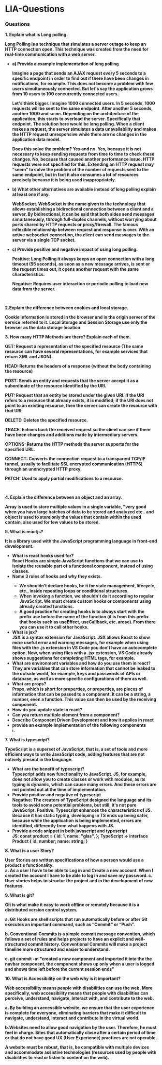 # LIA-Questions

### Questions

<p><strong> 1. Explain what is Long polling.<strong></p>
<p>Long Polling is a technique that simulates a server outage to keep an HTTP connection open. This technique was created from the need for real-time communication with a web server.</p>

<ul>
  <li> a) Provide a example implementation of long polling</li>
  <p> Imagine a page that sends an AJAX request every 5 seconds to a specific endpoint in order to find out if there have been changes in notifications, for example. This does not become a problem with few users simultaneously connected. But let's say the application grows from 10 users to 100 concurrently connected users.

Let's think bigger. Imagine 1000 connected users. In 5 seconds, 1000 requests will be sent to the same endpoint. After another 5 seconds, another 1000 and so on. Depending on the architecture of the application, this starts to overload the server. Specifically that endpoint. The solution here would be long polling. When a client makes a request, the server simulates a data unavailability and makes the HTTP request unresponsive while there are no changes in the application data model.

Does this solve the problem? Yes and no. Yes, because it is not necessary to keep sending requests from time to time to check these changes. No, because that caused another performance issue. HTTP requests were not specified for this. Extending an HTTP request may "seem" to solve the problem of the number of requests sent to the same endpoint, but in fact it also consumes a lot of resources precisely because it is being used inappropriately.</p>
  <li> b) What other alternatives are available instead of long polling explain at least one if any.</li>
  <p>WebSocket. WebSocket is the name given to the technology that allows establishing a bidirectional connection between a client and a server. By bidirectional, it can be said that both sides send messages simultaneously, through full-duplex channels, without worrying about ports shared by HTTP requests or proxy/firewall.
The famous inflexible relationship between request and response is over. With an active websocket connection, the client can send messages to the server via a single TCP socket.</p>
  <li> c) Provide positive and negative impact of using long polling.</li>
  <p>Positive: Long Polling it always keeps an open connection with a long timeout (55 seconds), as soon as a new message arrives, is sent or the request times out, it opens another request with the same characteristics.
  <p>Negative: Requires user interaction or periodic polling to load new data from the server.</p>
  </p>
</ul>
<br>
<p> 2.Explain the difference between cookies and local storage.</p>
Cookie information is stored in the browser and in the origin server of the service referred to it. Local Storage and Session Storage use only the browser as the data storage location.
<p>3. How many HTTP Methods are there? Explain each of them.</p>
<p>GET: Request a representation of the specified resource (The same resource can have several representations, for example services that return XML and JSON).</p>
<p>HEAD: Returns the headers of a response (without the body containing the resource)</p>
<p>POST: Sends an entity and requests that the server accept it as a subordinate of the resource identified by the URI.</p>
<p>PUT: Request that an entity be stored under the given URI. If the URI refers to a resource that already exists, it is modified; if the URI does not point to an existing resource, then the server can create the resource with that URI.</p>
<p>DELETE: Deletes the specified resource.</p>
<p>TRACE: Echoes back the received request so the client can see if there have been changes and additions made by intermediary servers.</p>
<p>OPTIONS: Returns the HTTP methods the server supports for the specified URL.</p>
<p>CONNECT: Converts the connection request to a transparent TCP/IP tunnel, usually to facilitate SSL encrypted communication (HTTPS) through an unencrypted HTTP proxy.</p>
<p>PATCH: Used to apply partial modifications to a resource.</p>
<br>
<p> 4. Explain the difference between an object and an array.</p>
Array is used to store multiple values in a single variable, "very good when you have large batches of data to be stored and analyzed etc.. and object is used to store only the values that contain within the used contain, also used for few values to be stored.</p>

<p>5. What is reactjs? </p>
It is a library used with the JavaScript programming language in front-end development.

<ul>
  <li>What is react hooks used for?</li>
  React Hooks are simple JavaScript functions that we can use to isolate the reusable part of a functional component, instead of using classes.
  <li>Name 3 rules of hooks and why they exists.</li>
    <ul>
       <li>We shouldn't declare hooks, be it for state management, lifecycle, etc., inside repeating loops or conditional structures.</li> 
       <li> When invoking a function, we shouldn't do it according to regular JavaScript. We must create custom hooks or components using already created functions.</li>
       <li> A good practice for creating hooks is to always start with the prefix use before the name of the function (it is from this prefix that hooks such as useEffect, useCallback, etc. arose). From there you can use it to call other hooks.</li>
    </ul>
  <li>What is jsx?</li> JSX is a syntax extension for JavaScript. JSX allows React to show more useful error and warning messages, for example when using files with the .js extension in VS Code you don't have an autocomplete option. Now, when using files with a .jsx extension, VS Code already shows suggestions for completing HTML tags, for example.
  <li>What are environment variables and how do you use them in react?</li>
  They are variables that can store information that cannot be leaked to the outside world, for example, keys and passwords of APIs or database, as well as more specific configurations of them as well.
  <li>What are props?</li>
 Props, which is short for properties, or properties, are pieces of information that can be passed to a component. It can be a string, a number, even a function. This value can then be used by the receiving component.
 <li>How do you update state in react?</li>
 <li>Can you return multiple element from a component?</li>
 <li>Describe Component Driven Development and how it applies in react</li>
 <li>provide an example implementation of the following components</li>
  i.
</ul> 

<p>7. What is typescript?</p>
TypeScript is a superset of JavaScript, that is, a set of tools and more efficient ways to write JavaScript code, adding features that are not natively present in the language.
<ul>
  <li>What are the benefit of typescript?</li>
  Typescript adds new functionality to JavaScript. JS, for example, does not allow you to create classes or work with modules, as its typing is dynamic, which can cause many errors. And these errors are not pointed out at the time of implementation.
  <li>Provide positive and negative of typescript</li>
  Negative: The creators of TypeScript designed the language and its tools to avoid some potential problems, but still, it's not pure JavaScript.
  Positive: Typescript enhances the characteristics of JS. Because it has static typing, developing in TS ends up being safer, because while the application is being implemented, errors are identified, differently from what happens with JS.
  <li>Provide a code snippet in both javascript and typescript</li>
  JS: const product = {
  id:  1,
  name:  "glas",
};
  TypeScript -> interface Product {
  id: number;
  name: string;  
}
</ul>

<p> 8. What is a user Story?</p>
User Stories are written specifications of how a person would use a product's functionality. <br>
a. As a user I have to be able to Log in and Create a new account. When I created the account I have to be able to log in and save my password. 
c. User stories helps to structur the project and in the development of new features.

<p> 9. What is git?</p>
Git is what make it easy to work offline or remotely because it is a distributed version control system.
<p> a. Git Hooks are shell scripts that run automatically before or after Git executes an important command, such as “Commit” or “Push”. </p>
<p>b. Conventional Commits is a simple commit message convention, which follows a set of rules and helps projects to have an explicit and well-structured commit history. Conventional Commits will make a project timeline more structured and easier to understand. </p>
<p>c. git commit -m "created a new component and imported it into the the navbar component, the component shows up only when a user is logged and shows time left before the current session ends" </p>
<p>10. What is Accessibility on the web why is it important?</p>
Web accessibility means people with disabilities can use the web. More specifically, web accessibility means that people with disabilities can perceive, understand, navigate, interact with, and contribute to the web.
<p>a. By building an accessible website, we ensure that the user experience is complete for everyone, eliminating barriers that make it difficult to navigate, understand, interact and contribute in the virtual world.</p>
<p>b.Websites need to allow good navigation by the user. Therefore, he must feel in charge. Sites that automatically close after a certain period of time or that do not have good UX (User Experience) practices are not operable. </p>
<p>A website must be robust, that is, be compatible with multiple devices and accommodate assistive technologies (resources used by people with disabilities to read or listen to content on the web).</p
